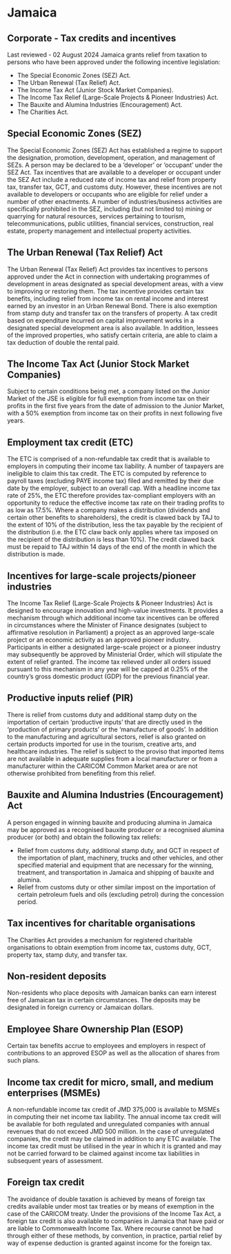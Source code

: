 # Jamaica
## Corporate - Tax credits and incentives
Last reviewed - 02 August 2024
Jamaica grants relief from taxation to persons who have been approved under the following incentive legislation:
  * The Special Economic Zones (SEZ) Act.
  * The Urban Renewal (Tax Relief) Act.
  * The Income Tax Act (Junior Stock Market Companies).
  * The Income Tax Relief (Large-Scale Projects & Pioneer Industries) Act.
  * The Bauxite and Alumina Industries (Encouragement) Act.
  * The Charities Act.


## Special Economic Zones (SEZ)
The Special Economic Zones (SEZ) Act has established a regime to support the designation, promotion, development, operation, and management of SEZs.
A person may be declared to be a ‘developer’ or ‘occupant’ under the SEZ Act. Tax incentives that are available to a developer or occupant under the SEZ Act include a reduced rate of income tax and relief from property tax, transfer tax, GCT, and customs duty. However, these incentives are not available to developers or occupants who are eligible for relief under a number of other enactments.
A number of industries/business activities are specifically prohibited in the SEZ, including (but not limited to) mining or quarrying for natural resources, services pertaining to tourism, telecommunications, public utilities, financial services, construction, real estate, property management and intellectual property activities.
## The Urban Renewal (Tax Relief) Act
The Urban Renewal (Tax Relief) Act provides tax incentives to persons approved under the Act in connection with undertaking programmes of development in areas designated as special development areas, with a view to improving or restoring them. The tax incentive provides certain tax benefits, including relief from income tax on rental income and interest earned by an investor in an Urban Renewal Bond. There is also exemption from stamp duty and transfer tax on the transfers of property.
A tax credit based on expenditure incurred on capital improvement works in a designated special development area is also available. In addition, lessees of the improved properties, who satisfy certain criteria, are able to claim a tax deduction of double the rental paid.
## The Income Tax Act (Junior Stock Market Companies)
Subject to certain conditions being met, a company listed on the Junior Market of the JSE is eligible for full exemption from income tax on their profits in the first five years from the date of admission to the Junior Market, with a 50% exemption from income tax on their profits in next following five years.
## Employment tax credit (ETC)
The ETC is comprised of a non-refundable tax credit that is available to employers in computing their income tax liability. A number of taxpayers are ineligible to claim this tax credit.
The ETC is computed by reference to payroll taxes (excluding PAYE income tax) filed and remitted by their due date by the employer, subject to an overall cap. With a headline income tax rate of 25%, the ETC therefore provides tax-compliant employers with an opportunity to reduce the effective income tax rate on their trading profits to as low as 17.5%.
Where a company makes a distribution (dividends and certain other benefits to shareholders), the credit is clawed back by TAJ to the extent of 10% of the distribution, less the tax payable by the recipient of the distribution (i.e. the ETC claw back only applies where tax imposed on the recipient of the distribution is less than 10%). The credit clawed back must be repaid to TAJ within 14 days of the end of the month in which the distribution is made.
## Incentives for large-scale projects/pioneer industries
The Income Tax Relief (Large-Scale Projects & Pioneer Industries) Act is designed to encourage innovation and high-value investments. It provides a mechanism through which additional income tax incentives can be offered in circumstances where the Minister of Finance designates (subject to affirmative resolution in Parliament) a project as an approved large-scale project or an economic activity as an approved pioneer industry.
Participants in either a designated large-scale project or a pioneer industry may subsequently be approved by Ministerial Order, which will stipulate the extent of relief granted. The income tax relieved under all orders issued pursuant to this mechanism in any year will be capped at 0.25% of the country’s gross domestic product (GDP) for the previous financial year.
## Productive inputs relief (PIR)
There is relief from customs duty and additional stamp duty on the importation of certain ‘productive inputs’ that are directly used in the ‘production of primary products’ or the ‘manufacture of goods’. In addition to the manufacturing and agricultural sectors, relief is also granted on certain products imported for use in the tourism, creative arts, and healthcare industries.
The relief is subject to the proviso that imported items are not available in adequate supplies from a local manufacturer or from a manufacturer within the CARICOM Common Market area or are not otherwise prohibited from benefiting from this relief.
## Bauxite and Alumina Industries (Encouragement) Act
A person engaged in winning bauxite and producing alumina in Jamaica may be approved as a recognised bauxite producer or a recognised alumina producer (or both) and obtain the following tax reliefs:
  * Relief from customs duty, additional stamp duty, and GCT in respect of the importation of plant, machinery, trucks and other vehicles, and other specified material and equipment that are necessary for the winning, treatment, and transportation in Jamaica and shipping of bauxite and alumina.
  * Relief from customs duty or other similar impost on the importation of certain petroleum fuels and oils (excluding petrol) during the concession period.


## Tax incentives for charitable organisations
The Charities Act provides a mechanism for registered charitable organisations to obtain exemption from income tax, customs duty, GCT, property tax, stamp duty, and transfer tax.
## Non-resident deposits
Non-residents who place deposits with Jamaican banks can earn interest free of Jamaican tax in certain circumstances. The deposits may be designated in foreign currency or Jamaican dollars.
## Employee Share Ownership Plan (ESOP)
Certain tax benefits accrue to employees and employers in respect of contributions to an approved ESOP as well as the allocation of shares from such plans.
## Income tax credit for micro, small, and medium enterprises (MSMEs)
A non-refundable income tax credit of JMD 375,000 is available to MSMEs in computing their net income tax liability. The annual income tax credit will be available for both regulated and unregulated companies with annual revenues that do not exceed JMD 500 million. In the case of unregulated companies, the credit may be claimed in addition to any ETC available. The income tax credit must be utilised in the year in which it is granted and may not be carried forward to be claimed against income tax liabilities in subsequent years of assessment.
## Foreign tax credit
The avoidance of double taxation is achieved by means of foreign tax credits available under most tax treaties or by means of exemption in the case of the CARICOM treaty. Under the provisions of the Income Tax Act, a foreign tax credit is also available to companies in Jamaica that have paid or are liable to Commonwealth Income Tax. Where recourse cannot be had through either of these methods, by convention, in practice, partial relief by way of expense deduction is granted against income for the foreign tax.
